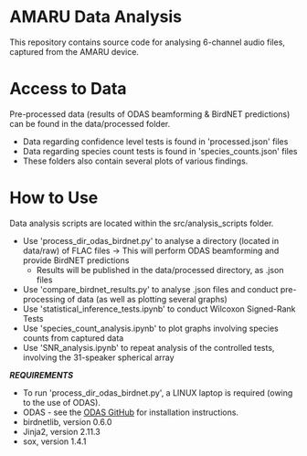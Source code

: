 # AMARU Data Analysis
This repository contains source code for analysing 6-channel audio files, captured from the AMARU device.

# Access to Data
Pre-processed data (results of ODAS beamforming & BirdNET predictions) can be found in the data/processed folder.
- Data regarding confidence level tests is found in 'processed.json' files
- Data regarding species count tests is found in 'species_counts.json' files
- These folders also contain several plots of various findings.

# How to Use
Data analysis scripts are located within the src/analysis_scripts folder.
- Use 'process_dir_odas_birdnet.py' to analyse a directory (located in data/raw) of FLAC files -> This will perform ODAS beamforming and provide BirdNET predictions
  - Results will be published in the data/processed directory, as .json files 
- Use 'compare_birdnet_results.py' to analyse .json files and conduct pre-processing of data (as well as plotting several graphs)
- Use 'statistical_inference_tests.ipynb' to conduct Wilcoxon Signed-Rank Tests
- Use 'species_count_analysis.ipynb' to plot graphs involving species counts from captured data
- Use 'SNR_analysis.ipynb' to repeat analysis of the controlled tests, involving the 31-speaker spherical array

***REQUIREMENTS***
- To run 'process_dir_odas_birdnet.py', a LINUX laptop is required (owing to the use of ODAS).
- ODAS - see the [ODAS GitHub]('https://github.com/introlab/odas') for installation instructions.
- birdnetlib, version 0.6.0
- Jinja2, version 2.11.3
- sox, version 1.4.1
